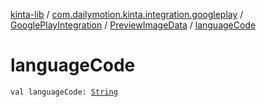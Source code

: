 [kinta-lib](../../../index.md) / [com.dailymotion.kinta.integration.googleplay](../../index.md) / [GooglePlayIntegration](../index.md) / [PreviewImageData](index.md) / [languageCode](./language-code.md)

# languageCode

`val languageCode: `[`String`](https://kotlinlang.org/api/latest/jvm/stdlib/kotlin/-string/index.html)